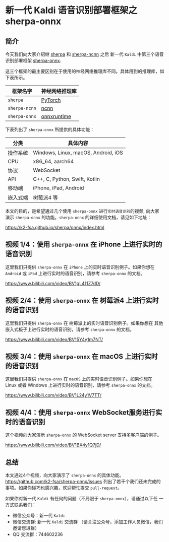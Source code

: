 新一代 Kaldi 语音识别部署框架之 sherpa-onnx
===========================================

简介
----

今天我们向大家介绍继 [sherpa][sherpa] 和 [sherpa-ncnn][sherpa-ncnn] 之后
新一代 `Kaldi` 中第三个语音识别部署框架 [sherpa-onnx][sherpa-onnx].

这三个框架的最主要区别在于使用的神经网络推理库不同。具体用到的推理库，如下表所示。

| 框架名字 | 神经网络推理库|
|----|----|
|`sherpa`| [PyTorch](https://github.com/pytorch/pytorch)|
|`sherpa-ncnn`|[ncnn](https://github.com/tencent/ncnn)|
|`sherpa-onnx`|[onnxruntime](https://github.com/microsoft/onnxruntime)|

下表列出了 `sherpa-onnx` 所提供的具体功能：

|分类|具体内容|
|---|---|
|操作系统| Windows, Linux, macOS, Android, iOS |
|CPU| x86_64, aarch64|
|协议| WebSocket|
|API| C++, C, Python, Swift, Kotlin|
|移动端| iPhone, iPad, Android|
|嵌入式端|树莓派4 等|

本文的目的，是希望通过几个使用 `sherpa-onnx` 进行`实时语音识别`的视频, 向大家
演示 `sherpa-onnx` 的功能。`sherpa-onnx` 的详细使用文档，请见如下地址：

https://k2-fsa.github.io/sherpa/onnx/index.html

视频 1/4：使用 `sherpa-onnx` 在 iPhone 上进行实时的语音识别
-----------------------------------------------------------

这里我们只提供 `sherpa-onnx` 在 `iPhone` 上的实时语音识别例子。如果你想在
`Android` 或 `iPad` 上进行实时的语音识别，请参考 `sherpa-onnx` 的文档。

https://www.bilibili.com/video/BV1gL411Z7dD/


视频 2/4：使用 `sherpa-onnx` 在 树莓派4 上进行实时的语音识别
------------------------------------------------------------

这里我们只提供 `sherpa-onnx` 在 树莓派上的实时语音识别例子。如果你想在
其他嵌入式板子上进行实时的语音识别，请参考 `sherpa-onnx` 的文档。

https://www.bilibili.com/video/BV15Y4y1m7NT/


视频 3/4：使用 `sherpa-onnx` 在 macOS 上进行实时的语音识别
----------------------------------------------------------

这里我们只提供 `sherpa-onnx` 在 `macOS` 上的实时语音识别例子。如果你想在
Linux 或者 Windows 上进行实时的语音识别，请参考 `sherpa-onnx` 的文档。

https://www.bilibili.com/video/BV1L24y1V7TT/

视频 4/4：使用 `sherpa-onnx` WebSocket服务进行实时的语音识别
------------------------------------------------------------

这个视频向大家演示 `sherpa-onnx` 的 WebSocket server 支持多客户端的例子。

https://www.bilibili.com/video/BV1BX4y1Q7jD/

总结
---

本文通过4个视频，向大家演示了 `sherpa-onnx` 的具体功能。
https://github.com/k2-fsa/sherpa-onnx/issues 列出了若干个我们还未完成的
事项。如果你碰巧也感兴趣，欢迎帮忙提交  `pull-request`。

如果你对新一代 `Kaldi` 有任何的问题（不局限于 `sherpa-onnx`），请通过以下任
一方式联系我们：

- 微信公众号：新一代 `Kaldi`
- 微信交流群: 新一代 `Kaldi` 交流群 （请关注公众号，添加工作人员微信，我们邀请您进群）
- QQ 交流群：744602236


[sherpa]: https://github.com/k2-fsa/sherpa
[sherpa-ncnn]: https://github.com/k2-fsa/sherpa-ncnn
[sherpa-onnx]: https://github.com/k2-fsa/sherpa-onnx
[ncnn]: https://github.com/tencent/ncnn
[onnxruntime]: https://github.com/microsoft/onnxruntime

